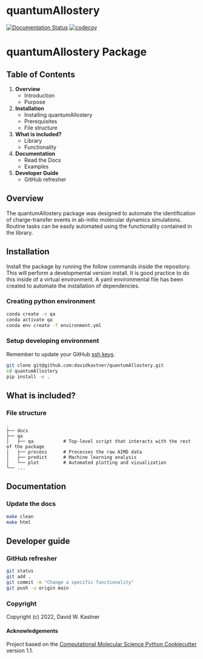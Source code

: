 quantumAllostery
==============================
[//]: # (Badges)
[![Documentation Status](https://readthedocs.org/projects/quantumallostery/badge/?version=latest)](https://quantumallostery.readthedocs.io/en/latest/?badge=latest)
[![codecov](https://codecov.io/gh/davidkastner/quantumAllostery/branch/main/graph/badge.svg?token=lGnUIVeGit)](https://codecov.io/gh/davidkastner/quantumAllostery)


# quantumAllostery Package
## Table of Contents
1. **Overview**
    * Introduction
    * Purpose
2. **Installation**
    * Installing quantumAllostery
    * Prerequisites
    * File structure
3. **What is included?**
    * Library
    * Functionality
4. **Documentation**
    * Read the Docs
    * Examples
5. **Developer Guide**
    * GitHub refresher


## Overview
The quantumAllostery package was designed to automate the identification of charge-transfer events in ab-initio molecular dynamics simulations. Routine tasks can be easily automated using the functionality contained in the library.


## Installation
Install the package by running the follow commands inside the repository. This will perform a developmental version install. It is good practice to do this inside of a virtual environment. A yaml environmental file has been created to automate the installation of dependencies.

### Creating python environment
```bash
conda create -n qa
conda activate qa
conda env create -f environment.yml
```

### Setup developing environment
Remember to update your GitHub [ssh keys](https://docs.github.com/en/authentication/connecting-to-github-with-ssh/adding-a-new-ssh-key-to-your-github-account).
```bash
git clone git@github.com:davidkastner/quantumAllostery.git
cd quantumAllostery
pip install -e .
```

## What is included?
### File structure
```
.
├── docs
├── qa
│   ├── qa           # Top-level script that interacts with the rest of the package
│   ├── process      # Processes the raw AIMD data
│   ├── predict      # Machine learning analysis
│   └── plot         # Automated plotting and vizualization 
└── ...
```


## Documentation
### Update the docs
```bash
make clean
make html
```


## Developer guide
### GitHub refresher
```bash
git status
git add .
git commit -m "Change a specific functionality"
git push -u origin main
```


### Copyright
Copyright (c) 2022, David W. Kastner


#### Acknowledgements
Project based on the 
[Computational Molecular Science Python Cookiecutter](https://github.com/molssi/cookiecutter-cms) version 1.1.
